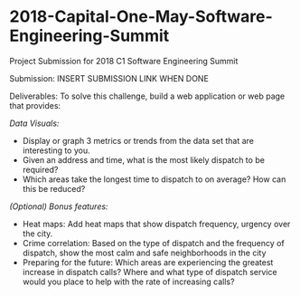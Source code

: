 # 2018-Capital-One-May-Software-Engineering-Summit
Project Submission for 2018 C1 Software Engineering Summit

Submission: INSERT SUBMISSION LINK WHEN DONE

Deliverables: 
To solve this challenge, build a web application or web page that provides:

*Data Visuals:* 

* Display or graph 3 metrics or trends from the data set that are interesting to you.
* Given an address and time, what is the most likely dispatch to be required?
* Which areas take the longest time to dispatch to on average? How can this be reduced? 
  

*(Optional) Bonus features:*

* Heat maps: Add heat maps that show dispatch frequency, urgency over the city.
* Crime correlation: Based on the type of dispatch and the frequency of dispatch, show the most calm and safe neighborhoods in the city
* Preparing for the future: Which areas are experiencing the greatest increase in dispatch calls? Where and what type of dispatch service would you place to help with   the rate of increasing calls?

